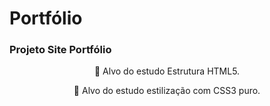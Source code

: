 # Portfólio
### Projeto Site Portfólio
<p align="center">🚀 Alvo do estudo Estrutura  HTML5.</p>
<p align="center">🚀 Alvo do estudo estilização com CSS3 puro.</p>
